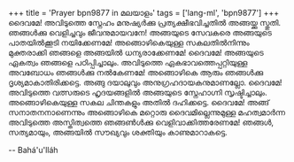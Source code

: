 +++
title = 'Prayer bpn9877 in മലയാളം'
tags = ['lang-ml', 'bpn9877']
+++
ദൈവമേ! അവിടുത്തെ സ്നേഹം മനുഷ്യര്‍ക്കു പ്രത്യക്ഷീഭവിച്ചതില്‍ അങ്ങയ്ക്കു സ്തുതി. ഞങ്ങള്‍ക്കു വെളിച്ചവും ജീവനുമായവനേ! അങ്ങയുടെ സേവകരെ അങ്ങയുടെ പാതയില്‍ക്കൂടി നയിക്കേണമേ! അങ്ങൊഴികെയുള്ള സകലതില്‍നിന്നും മുക്തരാക്കി ഞങ്ങളെ അങ്ങയില്‍ ധന്യരാക്കേണമേ!
ദൈവമേ! അങ്ങയുടെ ഏകത്വം ഞങ്ങളെ പഠിപ്പിച്ചാലും. അവിടുത്തെ ഏകഭാവത്തെപ്പറ്റിയുള്ള അവബോധം ഞങ്ങള്‍ക്കു നല്‍കേണമേ! അങ്ങൊഴികെ ആരും ഞങ്ങള്‍ക്കു ദൃശ്യമാകാതിരിക്കട്ടെ. അങ്ങു ദയാലുവും അനുഗ്രഹദായകനുമാണല്ലോ.
ദൈവമേ! അവിടുത്തെ വത്സരുടെ ഹൃദയങ്ങളില്‍ അങ്ങയുടെ സ്നേഹാഗ്നി സൃഷ്ടിച്ചാലും. അങ്ങൊഴികെയുള്ള സകല ചിന്തകളും അതില്‍ ദഹിക്കട്ടെ. 
ദൈവമേ! അങ്ങ് സനാതനനാണെന്നും അങ്ങൊഴികെ മറ്റൊരു ദൈവമില്ലെന്നുമുള്ള മഹത്വമാര്‍ന്ന അവിടുത്തെ അസ്തിത്വത്തെ ഞങ്ങണ്‍ള്‍ക്കു വെളിവാക്കിത്തരേണമേ! ഞങ്ങള്‍, സത്യമായും, അങ്ങയില്‍ സൗഖ്യവും ശക്തിയും കാണുമാറാകട്ടെ.

-- Bahá'u'lláh
